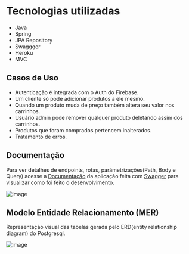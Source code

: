 # Tecnologias utilizadas

+ Java
+ Spring
+ JPA Repository
+ Swaggger
+ Heroku
+ MVC

## Casos de Uso

+ Autenticação é integrada com o Auth do Firebase.  
+ Um cliente só pode adicionar produtos a ele mesmo.
+ Quando um produto muda de preço também altera seu valor nos carrinhos.
+ Usuário admin pode remover qualquer produto deletando assim dos carrinhos.
+ Produtos que foram comprados pertencem inalterados.
+ Tratamento de erros.

## Documentação

Para ver detalhes de endpoints, rotas, parâmetrizações(Path, Body e Query) acesse a [Documentação](https://milk-holanda.herokuapp.com/swagger-ui.html#/) da aplicação feita com [Swagger](https://swagger.io/) para visualizar como foi feito o desenvolvimento.

![image](https://user-images.githubusercontent.com/63071007/155847272-263c9abc-55e8-427f-927e-a5e93fc21bff.png)

## Modelo Entidade Relacionamento (MER) 

Representação visual das tabelas gerada pelo ERD(entity relationship diagram) do Postgresql. 

![image](https://user-images.githubusercontent.com/63071007/155846734-4dd55f36-ae17-458a-bdda-5963a38fb418.png)
